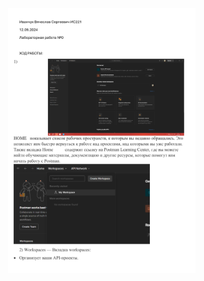 <img align="right" alt="Coding" width="300" src="https://github.com/SlavaSheben/Lab/blob/main/IvanchukVyacheslav.pdf">
